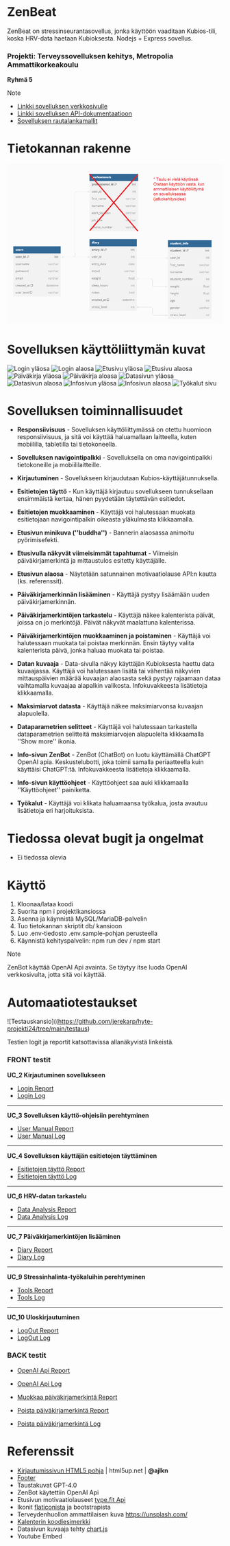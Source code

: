 # ZenBeat 

ZenBeat on stressinseurantasovellus, jonka käyttöön vaaditaan Kubios-tili, koska HRV-data haetaan Kubioksesta. 
Nodejs + Express sovellus.

### Projekti: Terveyssovelluksen kehitys, Metropolia Ammattikorkeakoulu
**Ryhmä 5**

> [!NOTE] 
> - [Linkki sovelluksen verkkosivulle](https://zenbeat.northeurope.cloudapp.azure.com/)
> - [Linkki sovelluksen API-dokumentaatioon](https://zenbeat.northeurope.cloudapp.azure.com/docs/)
> - [Sovelluksen rautalankamallit](https://imgur.com/a/9DV8Moe)

# Tietokannan rakenne
![Tietokannan Rakenne](db/dbDiagram.png)

# Sovelluksen käyttöliittymän kuvat
![Login yläosa](https://imgur.com/IdY4DzD)
![Login alaosa](https://imgur.com/zhJj7WR)
![Etusivu yläosa](https://imgur.com/5vvs5Mm)
![Etusivu alaosa](https://imgur.com/gpkNEsy)
![Päiväkirja yläosa](https://imgur.com/9blWnuP)
![Päiväkirja aloasa](https://imgur.com/rvbwsMF)
![Datasivun yläosa](https://imgur.com/nCZRGVz)
![Datasivun alaosa](https://imgur.com/OSCYFzI)
![Infosivun yläosa](https://imgur.com/D6UADpD)
![Infosivun alaosa](https://imgur.com/UtWgvnL)
![Työkalut sivu](https://imgur.com/iTfF1lF)


# Sovelluksen toiminnallisuudet

- **Responsiivisuus** - Sovelluksen käyttöliittymässä on otettu huomioon responsiivisuus, ja sitä voi käyttää haluamallaan laitteella, kuten mobiililla, tabletilla tai tietokoneella.

- **Sovelluksen navigointipalkki** - Sovelluksella on oma navigointipalkki tietokoneille ja mobiililaitteille.

- **Kirjautuminen** - Sovellukseen kirjaudutaan Kubios-käyttäjätunnuksella.

- **Esitietojen täyttö** - Kun käyttäjä kirjautuu sovellukseen tunnuksellaan ensimmäistä kertaa, hänen pyydetään täytettävän esitiedot.

- **Esitietojen muokkaaminen** - Käyttäjä voi halutessaan muokata esitietojaan navigointipalkin oikeasta yläkulmasta klikkaamalla.

- **Etusivun minikuva (''buddha'')** - Bannerin alaosassa animoitu pyörimisefekti.

- **Etusivulla näkyvät viimeisimmät tapahtumat** - Viimeisin päiväkirjamerkintä ja mittaustulos esitetty käyttäjälle.

- **Etusivun alaosa** - Näytetään satunnainen motivaatiolause API:n kautta (ks. referenssit).

- **Päiväkirjamerkinnän lisääminen** - Käyttäjä pystyy lisäämään uuden päiväkirjamerkinnän.

- **Päiväkirjamerkintöjen tarkastelu** - Käyttäjä näkee kalenterista päivät, joissa on jo merkintöjä. Päivät näkyvät maalattuna kalenterissa.

- **Päiväkirjamerkintöjen muokkaaminen ja poistaminen** - Käyttäjä voi halutessaan muokata tai poistaa merkinnän. Ensin täytyy valita kalenterista päivä, jonka haluaa muokata tai poistaa.

- **Datan kuvaaja** - Data-sivulla näkyy käyttäjän Kubioksesta haettu data kuvaajassa. Käyttäjä voi halutessaan lisätä tai vähentää näkyvien mittauspäivien määrää kuvaajan alaosasta sekä pystyy rajaamaan dataa vaihtamalla kuvaajaa alapalkin valikosta. Infokuvakkeesta lisätietoja klikkaamalla.

- **Maksimiarvot datasta** - Käyttäjä näkee maksimiarvonsa kuvaajan alapuolella.

- **Dataparametrien selitteet** - Käyttäjä voi halutessaan tarkastella dataparametrien selitteitä maksimiarvojen alapuolelta klikkaamalla ''Show more'' ikonia.

- **Info-sivun ZenBot** - ZenBot (ChatBot) on luotu käyttämällä ChatGPT OpenAI apia. Keskustelubotti, joka toimii samalla periaatteella kuin käyttäisi ChatGPT:tä. Infokuvakkeesta lisätietoja klikkaamalla.

- **Info-sivun käyttöohjeet** - Käyttöohjeet saa auki klikkamaalla ''Käyttöohjeet'' painiketta.

- **Työkalut** - Käyttäjä voi klikata haluamaansa työkalua, josta avautuu lisätietoja eri harjoituksista.


# Tiedossa olevat bugit ja ongelmat
- Ei tiedossa olevia


# Käyttö

1. Kloonaa/lataa koodi
2. Suorita npm i projektikansiossa
3. Asenna ja käynnistä MySQL/MariaDB-palvelin
4. Tuo tietokannan skriptit db/ kansioon
5. Luo .env-tiedosto .env.sample-pohjan perusteella
6. Käynnistä kehityspalvelin: npm run dev / npm start

> [!NOTE]
> ZenBot käyttää OpenAI Api avainta. Se täytyy itse luoda OpenAI verkkosivulta, jotta sitä voi käyttää.

# Automaatiotestaukset
![Testauskansio]((https://github.com/jerekarp/hyte-projekti24/tree/main/testaus)

Testien logit ja reportit katsottavissa allanäkyvistä linkeistä.

### FRONT testit

**UC_2 Kirjautuminen sovellukseen**

- [Login Report](https://jerekarp.github.io/)
- [Login Log](https://jerekarp.github.io/login_log.html)

---

**UC_3 Sovelluksen käyttö-ohjeisiin perehtyminen**

- [User Manual Report](https://jerekarp.github.io/user_manual_report.html)
- [User Manual Log](https://jerekarp.github.io/user_manual_log.html)

---

**UC_4 Sovelluksen käyttäjän esitietojen täyttäminen**

- [Esitietojen täyttö Report](https://jerekarp.github.io/esitiedot-report.html)
- [Esitietojen täyttö Log](https://jerekarp.github.io/esitiedot-log.html)

---
  
**UC_6 HRV-datan tarkastelu**

- [Data Analysis Report](https://jerekarp.github.io/data_analysis_report.html)
- [Data Analysis Log](https://jerekarp.github.io/data_analysis_log.html)

---

**UC_7 Päiväkirjamerkintöjen lisääminen**

- [Diary Report](https://jerekarp.github.io/diary-report.html)
- [Diary Log](https://jerekarp.github.io/diary-log.html)

---

**UC_9 Stressinhalinta-työkaluihin perehtyminen**

- [Tools Report](https://jerekarp.github.io/tools_report.html)
- [Tools Log](https://jerekarp.github.io/tools_log.html)

---

**UC_10 Uloskirjautuminen**

- [LogOut Report](https://jerekarp.github.io/logout_report.html)
- [LogOut Log](https://jerekarp.github.io/logout_log.html)


### BACK testit

- [OpenAI Api Report](https://jerekarp.github.io/openai_report.html)
- [OpenAI Api Log](https://jerekarp.github.io/openai_log.html)

- [Muokkaa päiväkirjamerkintä Report](https://jerekarp.github.io/muokkaa_merkinta_report.html)
  
- [Poista päiväkirjamerkintä Report](https://jerekarp.github.io/poista_merkinta_report.html)
- [Poista päiväkirjamerkintä Log](https://jerekarp.github.io/poista_merkinta_log.html)

# Referenssit

- [Kirjautumissivun HTML5 pohja](https://html5up.net/highlights) | html5up.net | **@ajlkn**
- [Footer](https://www.codewithfaraz.com/content/271/create-an-animated-footer-with-html-and-css-source-code)
- Taustakuvat GPT-4.0
- ZenBot käytettiin OpenAI Api 
- Etusivun motivaatiolauseet [type.fit Api](https://forum.freecodecamp.org/t/free-api-inspirational-quotes-json-with-code-examples/311373)
- Ikonit [flaticonista](https://www.flaticon.com/) ja bootstrapista
- Terveydenhuollon ammattilaisen kuva https://unsplash.com/
- [Kalenterin koodiesimerkki](https://medium.com/@bijanrai/create-a-calendar-using-html-css-and-javascript-2a35eb7e5f5a)
- Datasivun kuvaaja tehty [chart.js](https://www.chartjs.org/)
- Youtube Embed
